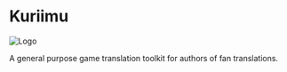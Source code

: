 # Kuriimu

![Logo](https://github.com/IcySon55/Kuriimu/blob/master/Kuriimu/images/btn-kuriimu.png)

A general purpose game translation toolkit for authors of fan translations.
